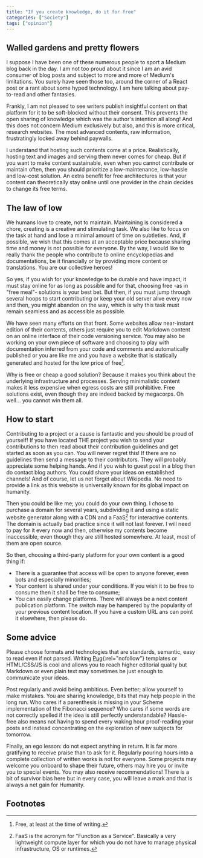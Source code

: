 ```yaml
---
title: "If you create knowledge, do it for free"
categories: ["Society"]
tags: ["opinion"]
---
```


## Walled gardens and pretty flowers

I suppose I have been one of these numerous people to sport a Medium blog back in the day. I am not too proud about it
since I am an avid consumer of blog posts and subject to more and more of Medium's limitations. You surely have seen
those too, around the corner of a React post or a rant about some hyped technology. I am here talking about pay-to-read
and other fantasies.

<!-- READ MORE -->

Frankly, I am not pleased to see writers publish insightful content on that platform for it to be soft-blocked without
their consent. This prevents the open sharing of knowledge which was the author's intention all along! And this does not
concern Medium exclusively but also, and this is more critical, research websites. The most advanced contents, raw
information, frustratingly locked away behind paywalls.

I understand that hosting such contents come at a price. Realistically, hosting text and images and serving them never
comes for cheap. But if you want to make content sustainable, even when you cannot contribute or maintain often, then
you should prioritize a low-maintenance, low-hassle and low-cost solution. An extra benefit for free architectures is
that your content can theoretically stay online until one provider in the chain decides to change its free terms.

## The law of low

We humans love to create, not to maintain. Maintaining is considered a chore, creating is a creative and stimulating
task. We also like to focus on the task at hand and lose a minimal amount of time on subtleties. And, if possible, we
wish that this comes at an acceptable price because sharing time and money is not possible for everyone. By the way, I
would like to really thank the people who contribute to online encyclopedias and documentations, be it financially or by
providing more content or translations. You are our collective heroes!

So yes, if you wish for your knowledge to be durable and have impact, it must stay online for as long as possible and
for that, choosing free -as in "free meal"- solutions is your best bet. But then, if you must jump through several hoops
to start contributing or keep your old server alive every now and then, you might abandon on the way, which is why this
task must remain seamless and as accessible as possible.

We have seen many efforts on that front. Some websites allow near-instant edition of their contents, others just require
you to edit Markdown content on an online interface of their code versioning service. You may also be working on your
own piece of software and choosing to play with documentation inferred from your code and comments and automatically
published or you are like me and you have a website that is statically generated and hosted for the low price of free[^1].

Why is free or cheap a good solution? Because it makes you think about the underlying infrastructure and processes.
Serving minimalistic content makes it less expensive when egress costs are still prohibitive. Free solutions exist, even
though they are indeed backed by megacorps. Oh well... you cannot win them all.

## How to start

Contributing to a project or a cause is fantastic and you should be proud of yourself! If you have located THE project
you wish to send your contributions to then read about their contribution guidelines and get started as soon as you can.
You will never regret this! If there are no guidelines then send a message to their contributors. They will probably
appreciate some helping hands. And if you wish to guest post in a blog then do contact blog authors. You could share
your ideas on established channels! And of course, let us not forget about Wikipedia. No need to provide a link as this
website is universally known for its global impact on humanity.

Then you could be like me; you could do your own thing. I chose to purchase a domain for several years, subdividing it
and using a static website generator along with a CDN and a FaaS[^2] for interactive contents. The domain is actually
bad practice since it will not last forever. I will need to pay for it every now and then, otherwise my contents become
inaccessible, even though they are still hosted somewhere. At least, most of them are open source.

So then, choosing a third-party platform for your own content is a good thing if:
- There is a guarantee that access will be open to anyone forever, even bots and especially minorities;
- Your content is shared under your conditions. If you wish it to be free to consume then it shall be free to consume;
- You can easily change platforms. There will always be a next content publication platform. The switch may be hampered
  by the popularity of your previous content location. If you have a custom URL ans can point it elsewhere, then please
  do.

## Some advice

Please choose formats and technologies that are standards, semantic, easy to read even if not parsed. Writing [Pug](https://github.com/pugjs/pug){:rel="nofollow"}
templates or HTML/CSS/JS is cool and allows you to reach higher editorial quality but Markdown or even plain text may sometimes
be just enough to communicate your ideas.

Post regularly and avoid being ambitious. Even better; allow yourself to make mistakes. You are sharing knowledge, bits
that may help people in the long run. Who cares if a parenthesis is missing in your Scheme implementation of the
Fibonacci sequence? Who cares if some words are not correctly spelled if the idea is still perfectly understandable?
Hassle-free also means not having to spend every waking hour proof-reading your posts and instead concentrating on the
exploration of new subjects for tomorrow.

Finally, an ego lesson: do not expect anything in return. It is far more gratifying to receive praise than to ask for
it. Regularly pouring hours into a complete collection of written works is not for everyone. Some projects may welcome
you onboard to shape their future, others may hire you or invite you to special events. You may also receive
recommendations! There is a bit of survivor bias here but in every case, you will leave a mark and that is always a net
gain for Humanity.

## Footnotes

[^1]: Free, at least at the time of writing.  
[^2]: FaaS is the acronym for "Function as a Service". Basically a very lightweight compute layer for which you do not have to manage physical infrastructure, OS or runtimes.